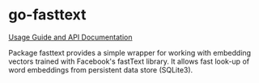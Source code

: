 # go-fasttext

[Usage Guide and API Documentation](https://godoc.org/github.com/ekzhu/go-fasttext)

Package fasttext provides a simple wrapper for working with embedding vectors trained with Facebook's fastText library.
It allows fast look-up of word embeddings from persistent data store (SQLite3).

